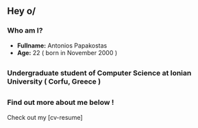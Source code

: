 ## Hey o/ ##

### Who am I?
- **Fullname:** Antonios Papakostas
- **Age:** 22 ( born in November 2000 )

##

### Undergraduate student of Computer Science at Ionian University ( Corfu, Greece )

##

### Find out more about me below !

Check out my [cv-resume]

##
<!--
**AnTonyPapako/AnTonyPapako** is a ✨ _special_ ✨ repository because its `README.md` (this file) appears on your GitHub profile.

Here are some ideas to get you started:

- 🔭 I’m currently working on ...
- 🌱 I’m currently learning ...
- 👯 I’m looking to collaborate on ...
- 🤔 I’m looking for help with ...
- 💬 Ask me about ...
- 📫 How to reach me: ...
- 😄 Pronouns: ...
- ⚡ Fun fact: ...
-->

